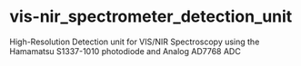 # vis-nir_spectrometer_detection_unit
High-Resolution Detection unit for VIS/NIR Spectroscopy using the Hamamatsu S1337-1010 photodiode and Analog AD7768 ADC
